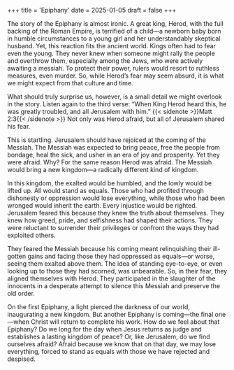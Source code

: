 +++
title = 'Epiphany'
date = 2025-01-05
draft = false
+++

The story of the Epiphany is almost ironic. A great king, Herod, with the full backing of the Roman Empire, is terrified of a child—a newborn baby born in humble circumstances to a young girl and her understandably skeptical husband. Yet, this reaction fits the ancient world. Kings often had to fear even the young. They never knew when someone might rally the people and overthrow them, especially among the Jews, who were actively awaiting a messiah. To protect their power, rulers would resort to ruthless measures, even murder. So, while Herod’s fear may seem absurd, it is what we might expect from that culture and time.

What should truly surprise us, however, is a small detail we might overlook in the story. Listen again to the third verse: “When King Herod heard this, he was greatly troubled, and all Jerusalem with him.” {{< sidenote >}}Matt 2:3{{< /sidenote >}} Not only was Herod afraid, but all of Jerusalem shared his fear.

This is startling. Jerusalem should have rejoiced at the coming of the Messiah. The Messiah was expected to bring peace, free the people from bondage, heal the sick, and usher in an era of joy and prosperity. Yet they were afraid. Why? For the same reason Herod was afraid. The Messiah would bring a new kingdom—a radically different kind of kingdom.

In this kingdom, the exalted would be humbled, and the lowly would be lifted up. All would stand as equals. Those who had profited through dishonesty or oppression would lose everything, while those who had been wronged would inherit the earth. Every injustice would be righted. Jerusalem feared this because they knew the truth about themselves. They knew how greed, pride, and selfishness had shaped their actions. They were reluctant to surrender their privileges or confront the ways they had exploited others.

They feared the Messiah because his coming meant relinquishing their ill-gotten gains and facing those they had oppressed as equals—or worse, seeing them exalted above them. The idea of standing eye-to-eye, or even looking up to those they had scorned, was unbearable. So, in their fear, they aligned themselves with Herod. They participated in the slaughter of the innocents in a desperate attempt to silence this Messiah and preserve the old order.

On the first Epiphany, a light pierced the darkness of our world, inaugurating a new kingdom. But another Epiphany is coming—the final one—when Christ will return to complete his work. How do we feel about that Epiphany? Do we long for the day when Jesus returns as judge and establishes a lasting kingdom of peace? Or, like Jerusalem, do we find ourselves afraid? Afraid because we know that on that day, we may lose everything, forced to stand as equals with those we have rejected and despised.
